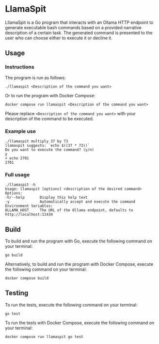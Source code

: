 # LlamaSpit

LllamaSpit is a Go program that interacts with an Ollama HTTP endpoint to generate executable bash commands based on a provided narrative description of a certain task. The generated command is presented to the user who can choose either to execute it or decline it.
## Usage
### Instructions
The program is run as follows:
```
./llamaspit <Description of the command you want>
```
Or to run the program with Docker Compose:
```
docker compose run llamaspit <Description of the command you want>
```
Please replace `<Description of the command you want>` with your description of the command to be executed.

### Example use
```
./llamaspit multiply 37 by 73
llamaspit suggests: `echo $((37 * 73))`
Do you want to execute the command? (y/n)
y
+ echo 2701
2701
```
### Full usage
```
./llamaspit -h
Usage: llamaspit [options] <description of the desired command>
Options:
-h/--help       Display this help text
-y              Automatically accept and execute the command
Environment Variables:
OLLAMA_HOST     The URL of the Ollama endpoint, defaults to http://localhost:11434
```

## Build
To build and run the program with Go, execute the following command on your terminal:

```
go build
```

Alternatively, to build and run the program with Docker Compose, execute the following command on your terminal:
```
docker compose build
```


## Testing

To run the tests, execute the following command on your terminal:
```
go test
```

To run the tests with Docker Compose, execute the following command on your terminal:
```
docker compose run llamaspit go test

```